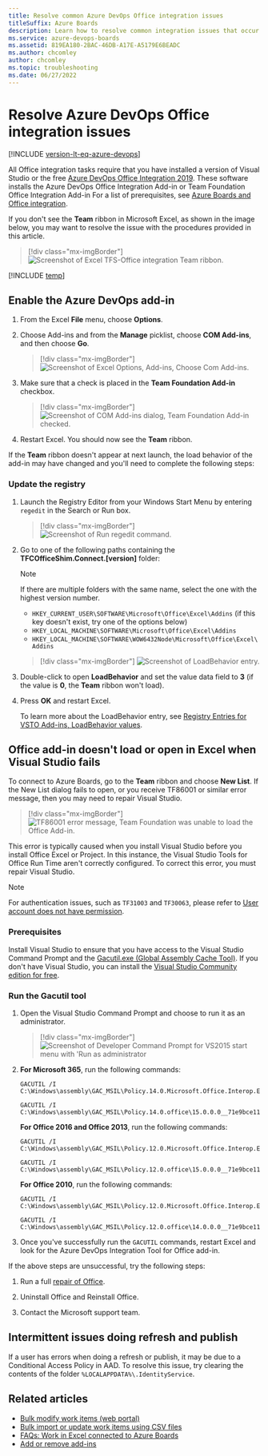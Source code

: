 ```yaml
---
title: Resolve common Azure DevOps Office integration issues
titleSuffix: Azure Boards
description: Learn how to resolve common integration issues that occur with Azure DevOps Office integrations. 
ms.service: azure-devops-boards
ms.assetid: 819EA180-2BAC-46DB-A17E-A5179E6BEADC
ms.author: chcomley
author: chcomley
ms.topic: troubleshooting
ms.date: 06/27/2022
---
```



# Resolve Azure DevOps Office integration issues

[!INCLUDE [version-lt-eq-azure-devops](../../../includes/version-lt-eq-azure-devops.md)]

All Office integration tasks require that you have installed a version of Visual Studio or the free [Azure DevOps Office Integration 2019](https://visualstudio.microsoft.com/downloads). These software installs the Azure DevOps Office Integration Add-in or Team Foundation Office Integration Add-in  For a list of prerequisites, see [Azure Boards and Office integration](track-work.md). 

If you don't see the **Team** ribbon in Microsoft Excel, as shown in the image below, you may want to resolve the issue with the procedures provided in this article. 

> [!div class="mx-imgBorder"]
> ![Screenshot of Excel TFS-Office integration Team ribbon.](media/excel-team-ribbon.png)

[!INCLUDE [temp](../../includes/deprecate-project.md)]
 

## Enable the Azure DevOps add-in 

1.	From the Excel **File** menu, choose **Options**.  
2.	Choose Add-ins and from the **Manage** picklist, choose **COM Add-ins**, and then choose **Go**.

	> [!div class="mx-imgBorder"]
	> ![Screenshot of Excel Options, Add-ins, Choose Com Add-ins.](media/excel-com-add-ins.png)

3.	Make sure that a check is placed in the **Team Foundation Add-in** checkbox. 

	> [!div class="mx-imgBorder"]
	> ![Screenshot of COM Add-ins dialog, Team Foundation Add-in checked.](media/tfs-office-issues-excel-tfs-add-in-checkbox.png) 

4.	Restart Excel. You should now see the **Team** ribbon. 

If the **Team** ribbon doesn't appear at next launch, the load behavior of the add-in may have changed and you'll need to complete the following steps: 

### Update the registry 

1.	Launch the Registry Editor from your Windows Start Menu by entering `regedit` in the Search or Run box.

	> [!div class="mx-imgBorder"]
	> ![Screenshot of Run regedit command.](media/tfs-office-issues-run-regedit.png) 

2.	Go to one of the following paths containing the **TFCOfficeShim.Connect.[version]** folder:
	
	> [!NOTE]  
	> If there are multiple folders with the same name, select the one with the highest version number. 

	- `HKEY_CURRENT_USER\SOFTWARE\Microsoft\Office\Excel\Addins` (if this key doesn't exist, try one of the options below)
	- `HKEY_LOCAL_MACHINE\SOFTWARE\Microsoft\Office\Excel\Addins`
	- `HKEY_LOCAL_MACHINE\SOFTWARE\WOW6432Node\Microsoft\Office\Excel\Addins`

	> [!div class="mx-imgBorder"]
	> ![Screenshot of LoadBehavior entry.](media/tfs-office-issues-regedit-loadbehavior-key.png) 

3.	Double-click to open **LoadBehavior** and set the value data field to **3** (if the value is **0**, the **Team** ribbon won't load).
 
4.	Press **OK** and restart Excel. 

	To learn more about the LoadBehavior entry, see [Registry Entries for VSTO Add-ins, LoadBehavior values](/visualstudio/vsto/registry-entries-for-vsto-add-ins#LoadBehavior).  

## Office add-in doesn't load or open in Excel when Visual Studio fails

To connect to Azure Boards, go to the **Team** ribbon and choose **New List**. If the New List dialog fails to open, or you receive TF86001 or similar error message, then you may need to repair Visual Studio. 
 
> [!div class="mx-imgBorder"]
> ![TF86001 error message, Team Foundation was unable to load the Office Add-in.](media/tfs-office-issues-tf86001.png) 

This error is typically caused when you install Visual Studio before you install Office Excel or Project. In this instance, the Visual Studio Tools for Office Run Time aren't correctly configured. To correct this error, you must repair Visual Studio.

> [!NOTE]
> For authentication issues, such as `TF31003` and `TF30063`, please refer to [User account does not have permission](/previous-versions/azure/devops/reference/error/tf31003-user-account-no-permission-connect-tfs).

### Prerequisites 

Install Visual Studio to ensure that you have access to the Visual Studio Command Prompt and the  [Gacutil.exe (Global Assembly Cache Tool)](/dotnet/framework/tools/gacutil-exe-gac-tool). If you don't have Visual Studio, you can install the [Visual Studio Community edition for free](https://visualstudio.microsoft.com/downloads/).   

### Run the Gacutil tool  

1. Open the Visual Studio Command Prompt and choose to run it as an administrator. 

	> [!div class="mx-imgBorder"]
	> ![Screenshot of Developer Command Prompt for VS2015 start menu with 'Run as administrator](media/tfs-office-issues-run-developer-cmd-prompt.png) 


4. **For Microsoft 365**, run the following commands:   

   ```
   GACUTIL /I C:\Windows\assembly\GAC_MSIL\Policy.14.0.Microsoft.Office.Interop.Excel\15.0.0.0__71e9bce111e9429c\Policy.14.0.Microsoft.Office.Interop.Excel.dll
   ```  

   ```
   GACUTIL /I C:\Windows\assembly\GAC_MSIL\Policy.14.0.office\15.0.0.0__71e9bce111e9429c\Policy.14.0.Office.dll
   ```

   **For Office 2016 and Office 2013**, run the following commands:   

   ```
   GACUTIL /I C:\Windows\assembly\GAC_MSIL\Policy.12.0.Microsoft.Office.Interop.Excel\15.0.0.0__71e9bce111e9429c\Policy.12.0.Microsoft.Office.Interop.Excel.dll
   ```  

   ```
   GACUTIL /I C:\Windows\assembly\GAC_MSIL\Policy.12.0.office\15.0.0.0__71e9bce111e9429c\Policy.12.0.Office.dll
   ```

   **For Office 2010**, run the following commands:  

   ```
   GACUTIL /I C:\Windows\assembly\GAC_MSIL\Policy.12.0.Microsoft.Office.Interop.Excel\14.0.0.0__71e9bce111e9429c\Policy.12.0.Microsoft.Office.Interop.Excel.dll
   ```  

   ```
   GACUTIL /I C:\Windows\assembly\GAC_MSIL\Policy.12.0.office\14.0.0.0__71e9bce111e9429c\Policy.12.0.Office.dll
   ```  

3. Once you've successfully run the `GACUTIL` commands, restart Excel and look for the Azure DevOps Integration Tool for Office add-in. 

If the above steps are unsuccessful, try the following steps:  

1.	Run a full [repair of Office](https://support.office.com/article/Repair-an-Office-application-7821d4b6-7c1d-4205-aa0e-a6b40c5bb88b?ui=en-US&rs=en-US&ad=US).  

2.	Uninstall Office and Reinstall Office. 

3.	Contact the Microsoft support team.  

## Intermittent issues doing refresh and publish

If a user has errors when doing a refresh or publish, it may be due to a Conditional Access Policy in AAD. To resolve this issue, try clearing the contents of the folder ```%LOCALAPPDATA%\.IdentityService```. 

## Related articles
- [Bulk modify work items (web portal)](../bulk-modify-work-items.md)  
- [Bulk import or update work items using CSV files](../../queries/import-work-items-from-csv.md)
- [FAQs: Work in Excel connected to Azure Boards](faqs.yml)
- [Add or remove add-ins](https://support.office.com/article/Add-or-remove-add-ins-0af570c4-5cf3-4fa9-9b88-403625a0b460)

